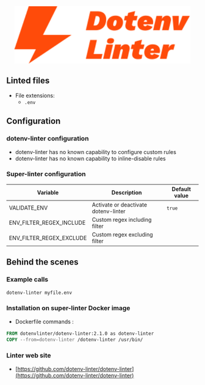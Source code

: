 <!-- markdownlint-disable MD033 MD041 -->
<!-- Generated by .automation/build.py, please do not update manually -->

<div align="center">
  <a href="https://github.com/dotenv-linter/dotenv-linter" target="blank" title="Visit linter Web Site">
    <img src="https://raw.githubusercontent.com/dotenv-linter/dotenv-linter/master/logo.svg" alt="dotenv-linter" height="150px">
  </a>
</div>

## Linted files

- File extensions:
  - `.env`

## Configuration

### dotenv-linter configuration

- dotenv-linter has no known capability to configure custom rules
- dotenv-linter has no known capability to inline-disable rules

### Super-linter configuration

| Variable | Description | Default value |
| ----------------- | -------------- | -------------- |
| VALIDATE_ENV | Activate or deactivate dotenv-linter | `true` |
| ENV_FILTER_REGEX_INCLUDE | Custom regex including filter |  |
| ENV_FILTER_REGEX_EXCLUDE | Custom regex excluding filter |  |

## Behind the scenes

### Example calls

```shell
dotenv-linter myfile.env
```


### Installation on super-linter Docker image

- Dockerfile commands :
```dockerfile
FROM dotenvlinter/dotenv-linter:2.1.0 as dotenv-linter
COPY --from=dotenv-linter /dotenv-linter /usr/bin/
```


### Linter web site
- [https://github.com/dotenv-linter/dotenv-linter](https://github.com/dotenv-linter/dotenv-linter)

